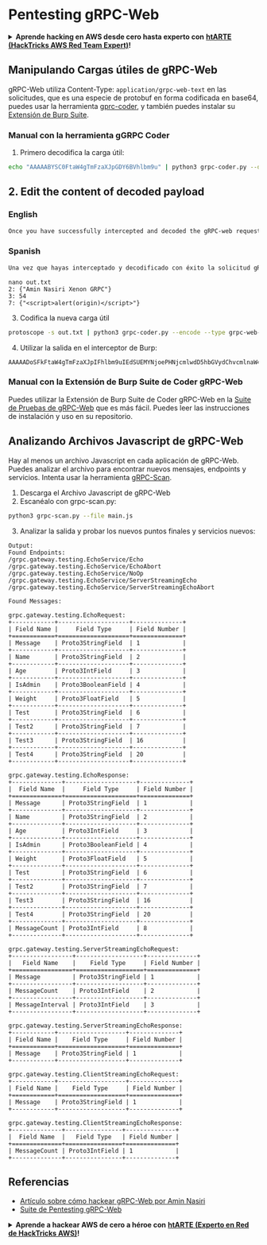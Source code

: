 # Pentesting gRPC-Web

<details>

<summary><strong>Aprende hacking en AWS desde cero hasta experto con</strong> <a href="https://training.hacktricks.xyz/courses/arte"><strong>htARTE (HackTricks AWS Red Team Expert)</strong></a><strong>!</strong></summary>

Otras formas de apoyar a HackTricks:

* Si deseas ver tu **empresa anunciada en HackTricks** o **descargar HackTricks en PDF** Consulta los [**PLANES DE SUSCRIPCIÓN**](https://github.com/sponsors/carlospolop)!
* Obtén [**artículos oficiales de PEASS & HackTricks**](https://peass.creator-spring.com)
* Descubre [**La Familia PEASS**](https://opensea.io/collection/the-peass-family), nuestra colección exclusiva de [**NFTs**](https://opensea.io/collection/the-peass-family)
* **Únete al** 💬 [**grupo de Discord**](https://discord.gg/hRep4RUj7f) o al [**grupo de telegram**](https://t.me/peass) o **síguenos** en **Twitter** 🐦 [**@carlospolopm**](https://twitter.com/hacktricks_live)**.**
* **Comparte tus trucos de hacking enviando PRs a los** [**HackTricks**](https://github.com/carlospolop/hacktricks) y [**HackTricks Cloud**](https://github.com/carlospolop/hacktricks-cloud) repositorios de github.

</details>

## **Manipulando Cargas útiles de gRPC-Web**
gRPC-Web utiliza Content-Type: `application/grpc-web-text` en las solicitudes, que es una especie de protobuf en forma codificada en base64, puedes usar la herramienta [gprc-coder](https://github.com/nxenon/grpc-pentest-suite), y también puedes instalar su [Extensión de Burp Suite](https://github.com/nxenon/grpc-pentest-suite).

### **Manual con la herramienta gGRPC Coder**
1. Primero decodifica la carga útil:
```bash
echo "AAAAABYSC0FtaW4gTmFzaXJpGDY6BVhlbm9u" | python3 grpc-coder.py --decode --type grpc-web-text | protoscope > out.txt
```
## 2. Edit the content of decoded payload

### English
```html
Once you have successfully intercepted and decoded the gRPC-web request, you can now edit the content of the payload. This can be useful for testing different scenarios or injecting payloads to exploit vulnerabilities. Simply make the necessary changes to the decoded payload and re-encode it before forwarding it to the server.
```

### Spanish
```html
Una vez que hayas interceptado y decodificado con éxito la solicitud gRPC-web, ahora puedes editar el contenido del payload. Esto puede ser útil para probar diferentes escenarios o inyectar payloads para explotar vulnerabilidades. Simplemente realiza los cambios necesarios en el payload decodificado y vuelve a codificarlo antes de reenviarlo al servidor.
```
```
nano out.txt
2: {"Amin Nasiri Xenon GRPC"}
3: 54
7: {"<script>alert(origin)</script>"}
```
3. Codifica la nueva carga útil
```bash
protoscope -s out.txt | python3 grpc-coder.py --encode --type grpc-web-text
```
4. Utilizar la salida en el interceptor de Burp:
```
AAAAADoSFkFtaW4gTmFzaXJpIFhlbm9uIEdSUEMYNjoePHNjcmlwdD5hbGVydChvcmlnaW4pPC9zY3JpcHQ+
```
### **Manual con la Extensión de Burp Suite de Coder gRPC-Web**
Puedes utilizar la Extensión de Burp Suite de Coder gRPC-Web en la [Suite de Pruebas de gRPC-Web](https://github.com/nxenon/grpc-pentest-suite) que es más fácil. Puedes leer las instrucciones de instalación y uso en su repositorio.

## **Analizando Archivos Javascript de gRPC-Web**
Hay al menos un archivo Javascript en cada aplicación de gRPC-Web. Puedes analizar el archivo para encontrar nuevos mensajes, endpoints y servicios. Intenta usar la herramienta [gRPC-Scan](https://github.com/nxenon/grpc-pentest-suite).
1. Descarga el Archivo Javascript de gRPC-Web
2. Escanéalo con grpc-scan.py:
```bash
python3 grpc-scan.py --file main.js
```
3. Analizar la salida y probar los nuevos puntos finales y servicios nuevos:
```
Output:
Found Endpoints:
/grpc.gateway.testing.EchoService/Echo
/grpc.gateway.testing.EchoService/EchoAbort
/grpc.gateway.testing.EchoService/NoOp
/grpc.gateway.testing.EchoService/ServerStreamingEcho
/grpc.gateway.testing.EchoService/ServerStreamingEchoAbort

Found Messages:

grpc.gateway.testing.EchoRequest:
+------------+--------------------+--------------+
| Field Name |     Field Type     | Field Number |
+============+====================+==============+
| Message    | Proto3StringField  | 1            |
+------------+--------------------+--------------+
| Name       | Proto3StringField  | 2            |
+------------+--------------------+--------------+
| Age        | Proto3IntField     | 3            |
+------------+--------------------+--------------+
| IsAdmin    | Proto3BooleanField | 4            |
+------------+--------------------+--------------+
| Weight     | Proto3FloatField   | 5            |
+------------+--------------------+--------------+
| Test       | Proto3StringField  | 6            |
+------------+--------------------+--------------+
| Test2      | Proto3StringField  | 7            |
+------------+--------------------+--------------+
| Test3      | Proto3StringField  | 16           |
+------------+--------------------+--------------+
| Test4      | Proto3StringField  | 20           |
+------------+--------------------+--------------+

grpc.gateway.testing.EchoResponse:
+--------------+--------------------+--------------+
|  Field Name  |     Field Type     | Field Number |
+==============+====================+==============+
| Message      | Proto3StringField  | 1            |
+--------------+--------------------+--------------+
| Name         | Proto3StringField  | 2            |
+--------------+--------------------+--------------+
| Age          | Proto3IntField     | 3            |
+--------------+--------------------+--------------+
| IsAdmin      | Proto3BooleanField | 4            |
+--------------+--------------------+--------------+
| Weight       | Proto3FloatField   | 5            |
+--------------+--------------------+--------------+
| Test         | Proto3StringField  | 6            |
+--------------+--------------------+--------------+
| Test2        | Proto3StringField  | 7            |
+--------------+--------------------+--------------+
| Test3        | Proto3StringField  | 16           |
+--------------+--------------------+--------------+
| Test4        | Proto3StringField  | 20           |
+--------------+--------------------+--------------+
| MessageCount | Proto3IntField     | 8            |
+--------------+--------------------+--------------+

grpc.gateway.testing.ServerStreamingEchoRequest:
+-----------------+-------------------+--------------+
|   Field Name    |    Field Type     | Field Number |
+=================+===================+==============+
| Message         | Proto3StringField | 1            |
+-----------------+-------------------+--------------+
| MessageCount    | Proto3IntField    | 2            |
+-----------------+-------------------+--------------+
| MessageInterval | Proto3IntField    | 3            |
+-----------------+-------------------+--------------+

grpc.gateway.testing.ServerStreamingEchoResponse:
+------------+-------------------+--------------+
| Field Name |    Field Type     | Field Number |
+============+===================+==============+
| Message    | Proto3StringField | 1            |
+------------+-------------------+--------------+

grpc.gateway.testing.ClientStreamingEchoRequest:
+------------+-------------------+--------------+
| Field Name |    Field Type     | Field Number |
+============+===================+==============+
| Message    | Proto3StringField | 1            |
+------------+-------------------+--------------+

grpc.gateway.testing.ClientStreamingEchoResponse:
+--------------+----------------+--------------+
|  Field Name  |   Field Type   | Field Number |
+==============+================+==============+
| MessageCount | Proto3IntField | 1            |
+--------------+----------------+--------------+
```
## Referencias

* [Artículo sobre cómo hackear gRPC-Web por Amin Nasiri](https://infosecwriteups.com/hacking-into-grpc-web-a54053757a45)
* [Suite de Pentesting gRPC-Web](https://github.com/nxenon/grpc-pentest-suite)

<details>

<summary><strong>Aprende a hackear AWS de cero a héroe con</strong> <a href="https://training.hacktricks.xyz/courses/arte"><strong>htARTE (Experto en Red de HackTricks AWS)</strong></a><strong>!</strong></summary>

Otras formas de apoyar a HackTricks:

* Si deseas ver tu **empresa anunciada en HackTricks** o **descargar HackTricks en PDF** Consulta los [**PLANES DE SUSCRIPCIÓN**](https://github.com/sponsors/carlospolop)!
* Obtén el [**oficial PEASS & HackTricks swag**](https://peass.creator-spring.com)
* Descubre [**La Familia PEASS**](https://opensea.io/collection/the-peass-family), nuestra colección exclusiva de [**NFTs**](https://opensea.io/collection/the-peass-family)
* **Únete al** 💬 [**grupo de Discord**](https://discord.gg/hRep4RUj7f) o al [**grupo de telegram**](https://t.me/peass) o **síguenos** en **Twitter** 🐦 [**@carlospolopm**](https://twitter.com/hacktricks_live)**.**
* **Comparte tus trucos de hacking enviando PRs a los repositorios de** [**HackTricks**](https://github.com/carlospolop/hacktricks) y [**HackTricks Cloud**](https://github.com/carlospolop/hacktricks-cloud).

</details>
